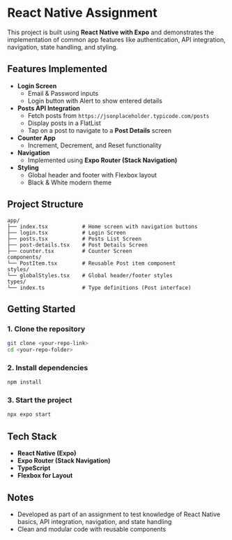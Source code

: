 # React Native Assignment

This project is built using **React Native with Expo** and demonstrates the implementation of common app features like authentication, API integration, navigation, state handling, and styling.

## Features Implemented

- **Login Screen**
  - Email & Password inputs
  - Login button with Alert to show entered details
- **Posts API Integration**
  - Fetch posts from `https://jsonplaceholder.typicode.com/posts`
  - Display posts in a FlatList
  - Tap on a post to navigate to a **Post Details** screen
- **Counter App**
  - Increment, Decrement, and Reset functionality
- **Navigation**
  - Implemented using **Expo Router (Stack Navigation)**
- **Styling**
  - Global header and footer with Flexbox layout
  - Black & White modern theme

## Project Structure

```
app/
├── index.tsx           # Home screen with navigation buttons
├── login.tsx           # Login Screen
├── posts.tsx           # Posts List Screen
├── post-details.tsx    # Post Details Screen
├── counter.tsx         # Counter Screen
components/
└── PostItem.tsx        # Reusable Post item component
styles/
└── globalStyles.tsx    # Global header/footer styles
types/
└── index.ts            # Type definitions (Post interface)
```

## Getting Started

### 1. Clone the repository
```bash
git clone <your-repo-link>
cd <your-repo-folder>
```

### 2. Install dependencies
```bash
npm install
```

### 3. Start the project
```bash
npx expo start
```

## Tech Stack

- **React Native (Expo)**
- **Expo Router (Stack Navigation)**
- **TypeScript**
- **Flexbox for Layout**

## Notes

- Developed as part of an assignment to test knowledge of React Native basics, API integration, navigation, and state handling
- Clean and modular code with reusable components
